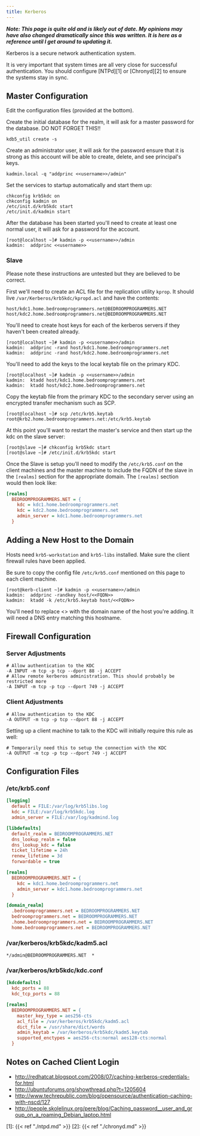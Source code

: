 ```yaml
---
title: Kerberos
---
```


***Note: This page is quite old and is likely out of date. My opinions may have
also changed dramatically since this was written. It is here as a reference
until I get around to updating it.***

Kerberos is a secure network authentication system.

It is very important that system times are all very close for successful
authentication. You should configure [NTPd][1] or [Chronyd][2] to ensure the
systems stay in sync.

## Master Configuration

Edit the configuration files (provided at the bottom).

Create the initial database for the realm, it will ask for a master password
for the database. DO NOT FORGET THIS!!

```
kdb5_util create -s
```

Create an administrator user, it will ask for the password ensure that it is
strong as this account will be able to create, delete, and see principal's
keys.

```
kadmin.local -q "addprinc <<username>>/admin"
```

Set the services to startup automatically and start them up:

```
chkconfig krb5kdc on
chkconfig kadmin on
/etc/init.d/krb5kdc start
/etc/init.d/kadmin start
```

After the database has been started you'll need to create at least one normal
user, it will ask for a password for the account.

```
[root@localhost ~]# kadmin -p <<username>>/admin
kadmin:  addprinc <<username>>
```

### Slave

Please note these instructions are untested but they are believed to be
correct.

First we'll need to create an ACL file for the replication utility `kprop`. It
should live `/var/Kerberos/krb5kdc/kpropd.acl` and have the contents:

```
host/kdc1.home.bedroomprogrammers.net@BEDROOMPROGRAMMERS.NET
host/kdc2.home.bedroomprogrammers.net@BEDROOMPROGRAMMERS.NET
```

You'll need to create host keys for each of the kerberos servers if they
haven't been created already.

```
[root@localhost ~]# kadmin -p <<username>>/admin
kadmin:  addprinc -rand host/kdc1.home.bedroomprogrammers.net
kadmin:  addprinc -rand host/kdc2.home.bedroomprogrammers.net
```

You'll need to add the keys to the local keytab file on the primary KDC.

```
[root@localhost ~]# kadmin -p <<username>>/admin
kadmin:  ktadd host/kdc1.home.bedroomprogrammers.net
kadmin:  ktadd host/kdc2.home.bedroomprogrammers.net
```

Copy the keytab file from the primary KDC to the secondary server using an
encrypted transfer mechanism such as SCP.

```
[root@localhost ~]# scp /etc/krb5.keytab root@krb2.home.bedroomprogrammers.net:/etc/krb5.keytab
```

At this point you'll want to restart the master's service and then start up the
kdc on the slave server:

```
[root@slave ~]# chkconfig krb5kdc start
[root@slave ~]# /etc/init.d/krb5kdc start
```

Once the Slave is setup you'll need to modify the `/etc/krb5.conf` on the
client machines and the master machine to include the FQDN of the slave in the
`[realms]` section for the appropriate domain. The `[realms]` section would
then look like:

```ini
[realms]
  BEDROOMPROGRAMMERS.NET = {
    kdc = kdc1.home.bedroomprogrammers.net
    kdc = kdc2.home.bedroomprogrammers.net
    admin_server = kdc1.home.bedroomprogrammers.net
  }
```

## Adding a New Host to the Domain

Hosts need `krb5-workstation` and `krb5-libs` installed. Make sure the client
firewall rules have been applied.

Be sure to copy the config file `/etc/krb5.conf` mentioned on this page to each
client machine.

```
[root@kerb-client ~]# kadmin -p <<username>>/admin
kadmin:  addprinc -randkey host/<<FQDN>>
kadmin:  ktadd -k /etc/krb5.keytab host/<<FQDN>>
```

You'll need to replace <<FQDN>> with the domain name of the host you're adding.
It will need a DNS entry matching this hostname.

## Firewall Configuration

### Server Adjustments

```
# Allow authentication to the KDC
-A INPUT -m tcp -p tcp --dport 88 -j ACCEPT
# Allow remote kerberos administration. This should probably be restricted more
-A INPUT -m tcp -p tcp --dport 749 -j ACCEPT
```

### Client Adjustments

```
# Allow authentication to the KDC
-A OUTPUT -m tcp -p tcp --dport 88 -j ACCEPT
```

Setting up a client machine to talk to the KDC will initially require this rule
as well:

```
# Temporarily need this to setup the connection with the KDC
-A OUTPUT -m tcp -p tcp --dport 749 -j ACCEPT
```

## Configuration Files

### /etc/krb5.conf

```ini
[logging]
  default = FILE:/var/log/krb5libs.log
  kdc = FILE:/var/log/krb5kdc.log
  admin_server = FILE:/var/log/kadmind.log

[libdefaults]
  default_realm = BEDROOMPROGRAMMERS.NET
  dns_lookup_realm = false
  dns_lookup_kdc = false
  ticket_lifetime = 24h
  renew_lifetime = 3d
  forwardable = true

[realms]
  BEDROOMPROGRAMMERS.NET = {
    kdc = kdc1.home.bedroomprogrammers.net
    admin_server = kdc1.home.bedroomprogrammers.net
  }

[domain_realm]
  .bedroomprogrammers.net = BEDROOMPROGRAMMERS.NET
  bedroomprogrammers.net = BEDROOMPROGRAMMERS.NET
  .home.bedroomprogrammers.net = BEDROOMPROGRAMMERS.NET
  home.bedroomprogrammers.net = BEDROOMPROGRAMMERS.NET
```

### /var/kerberos/krb5kdc/kadm5.acl

```
*/admin@BEDROOMPROGRAMMERS.NET  *
```

### /var/kerberos/krb5kdc/kdc.conf

```ini
[kdcdefaults]
  kdc_ports = 88
  kdc_tcp_ports = 88

[realms]
  BEDROOMPROGRAMMERS.NET = {
    master_key_type = aes256-cts
    acl_file = /var/kerberos/krb5kdc/kadm5.acl
    dict_file = /usr/share/dict/words
    admin_keytab = /var/kerberos/krb5kdc/kadm5.keytab
    supported_enctypes = aes256-cts:normal aes128-cts:normal 
  }
```

## Notes on Cached Client Login

* http://redhatcat.blogspot.com/2008/07/caching-kerberos-credentials-for.html
* http://ubuntuforums.org/showthread.php?t=1205604
* http://www.techrepublic.com/blog/opensource/authentication-caching-with-nscd/127
* http://people.skolelinux.org/pere/blog/Caching_password__user_and_group_on_a_roaming_Debian_laptop.html

[1]: {{< ref "./ntpd.md" >}}
[2]: {{< ref "./chronyd.md" >}}
